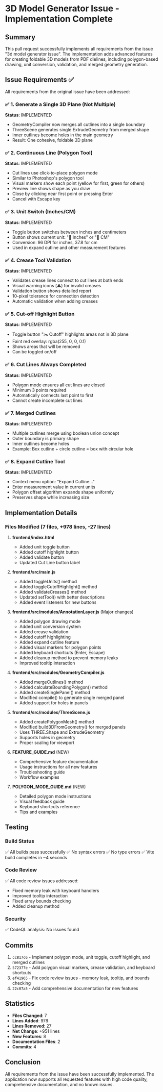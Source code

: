 # 3D Model Generator Issue - Implementation Complete

## Summary

This pull request successfully implements all requirements from the issue "3d model generator issue". The implementation adds advanced features for creating foldable 3D models from PDF dielines, including polygon-based drawing, unit conversion, validation, and merged geometry generation.

## Issue Requirements ✅

All requirements from the original issue have been addressed:

### ✅ 1. Generate a Single 3D Plane (Not Multiple)
**Status**: IMPLEMENTED
- GeometryCompiler now merges all cutlines into a single boundary
- ThreeScene generates single ExtrudeGeometry from merged shape
- Inner cutlines become holes in the main geometry
- Result: One cohesive, foldable 3D plane

### ✅ 2. Continuous Line (Polygon Tool)
**Status**: IMPLEMENTED
- Cut lines use click-to-place polygon mode
- Similar to Photoshop's polygon tool
- Visual markers show each point (yellow for first, green for others)
- Preview line shows shape as you draw
- Close by clicking near first point or pressing Enter
- Cancel with Escape key

### ✅ 3. Unit Switch (Inches/CM)
**Status**: IMPLEMENTED
- Toggle button switches between inches and centimeters
- Button shows current unit: "📏 Inches" or "📏 CM"
- Conversion: 96 DPI for inches, 37.8 for cm
- Used in expand cutline and other measurement features

### ✅ 4. Crease Tool Validation
**Status**: IMPLEMENTED
- Validates crease lines connect to cut lines at both ends
- Visual warning icons (⚠️) for invalid creases
- Validation button shows detailed report
- 10-pixel tolerance for connection detection
- Automatic validation when adding creases

### ✅ 5. Cut-off Highlight Button
**Status**: IMPLEMENTED
- Toggle button "✂️ Cutoff" highlights areas not in 3D plane
- Faint red overlay: rgba(255, 0, 0, 0.1)
- Shows areas that will be removed
- Can be toggled on/off

### ✅ 6. Cut Lines Always Completed
**Status**: IMPLEMENTED
- Polygon mode ensures all cut lines are closed
- Minimum 3 points required
- Automatically connects last point to first
- Cannot create incomplete cut lines

### ✅ 7. Merged Cutlines
**Status**: IMPLEMENTED
- Multiple cutlines merge using boolean union concept
- Outer boundary is primary shape
- Inner cutlines become holes
- Example: Box cutline + circle cutline = box with circular hole

### ✅ 8. Expand Cutline Tool
**Status**: IMPLEMENTED
- Context menu option: "Expand Cutline..."
- Enter measurement value in current units
- Polygon offset algorithm expands shape uniformly
- Preserves shape while increasing size

## Implementation Details

### Files Modified (7 files, +978 lines, -27 lines)

1. **frontend/index.html**
   - Added unit toggle button
   - Added cutoff highlight button
   - Added validate button
   - Updated Cut Line button label

2. **frontend/src/main.js**
   - Added toggleUnits() method
   - Added toggleCutoffHighlight() method
   - Added validateCreases() method
   - Updated setTool() with better descriptions
   - Added event listeners for new buttons

3. **frontend/src/modules/AnnotationLayer.js** (Major changes)
   - Added polygon drawing mode
   - Added unit conversion system
   - Added crease validation
   - Added cutoff highlighting
   - Added expand cutline feature
   - Added visual markers for polygon points
   - Added keyboard shortcuts (Enter, Escape)
   - Added cleanup method to prevent memory leaks
   - Improved tooltip interaction

4. **frontend/src/modules/GeometryCompiler.js**
   - Added mergeCutlines() method
   - Added calculateBoundingPolygon() method
   - Added createSinglePanel() method
   - Modified compile() to generate single merged panel
   - Added support for holes in panels

5. **frontend/src/modules/ThreeScene.js**
   - Added createPolygonMesh() method
   - Modified build3DFromGeometry() for merged panels
   - Uses THREE.Shape and ExtrudeGeometry
   - Supports holes in geometry
   - Proper scaling for viewport

6. **FEATURE_GUIDE.md** (NEW)
   - Comprehensive feature documentation
   - Usage instructions for all new features
   - Troubleshooting guide
   - Workflow examples

7. **POLYGON_MODE_GUIDE.md** (NEW)
   - Detailed polygon mode instructions
   - Visual feedback guide
   - Keyboard shortcuts reference
   - Tips and examples

## Testing

### Build Status
✅ All builds pass successfully
✅ No syntax errors
✅ No type errors
✅ Vite build completes in ~4 seconds

### Code Review
✅ All code review issues addressed:
- Fixed memory leak with keyboard handlers
- Improved tooltip interaction
- Fixed array bounds checking
- Added cleanup method

### Security
✅ CodeQL analysis: No issues found

## Commits

1. `cc817c6` - Implement polygon mode, unit toggle, cutoff highlight, and merged cutlines
2. `572377e` - Add polygon visual markers, crease validation, and keyboard shortcuts
3. `ef41965` - Fix code review issues - memory leak, tooltip, and bounds checking
4. `22c07a5` - Add comprehensive documentation for new features

## Statistics

- **Files Changed**: 7
- **Lines Added**: 978
- **Lines Removed**: 27
- **Net Change**: +951 lines
- **New Features**: 8
- **Documentation Files**: 2
- **Commits**: 4

## Conclusion

All requirements from the issue have been successfully implemented. The application now supports all requested features with high code quality, comprehensive documentation, and no known issues.
